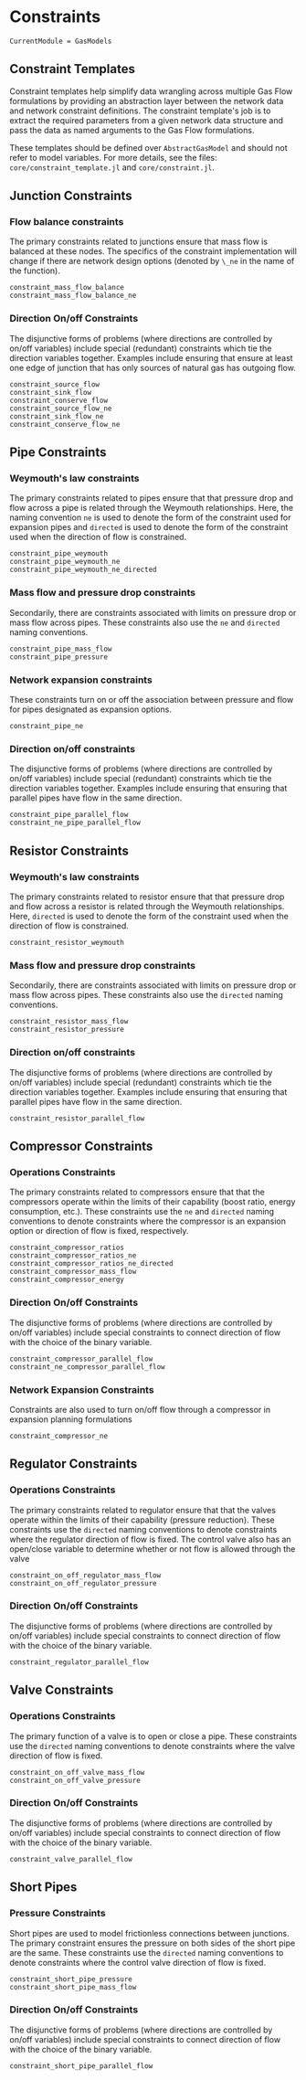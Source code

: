 # Constraints

```@meta
CurrentModule = GasModels
```

## Constraint Templates
Constraint templates help simplify data wrangling across multiple Gas Flow formulations by providing an abstraction layer between the network data and network constraint definitions. The constraint template's job is to extract the required parameters from a given network data structure and pass the data as named arguments to the Gas Flow formulations.

These templates should be defined over `AbstractGasModel` and should not refer to model variables. For more details, see the files: `core/constraint_template.jl` and `core/constraint.jl`.

## Junction Constraints

### Flow balance constraints

The primary constraints related to junctions ensure that mass flow is balanced at these nodes. The specifics of the constraint implementation will change if there are network design options (denoted by `\_ne` in the name of the function).

```@docs
constraint_mass_flow_balance
constraint_mass_flow_balance_ne
```

### Direction On/off Constraints

The disjunctive forms of problems (where directions are controlled by on/off variables) include special (redundant) constraints which tie the direction variables together.  Examples include ensuring that ensure at least one edge of junction that has only sources of natural gas has outgoing flow.

```@docs
constraint_source_flow
constraint_sink_flow
constraint_conserve_flow
constraint_source_flow_ne
constraint_sink_flow_ne
constraint_conserve_flow_ne
```

## Pipe Constraints

### Weymouth's law constraints

The primary constraints related to pipes ensure that that pressure drop and flow across a pipe is related through the Weymouth relationships. Here, the naming convention `ne` is used to denote the form of the constraint used for expansion pipes and `directed` is used to denote the form of the constraint used when the direction of flow is constrained.

```@docs
constraint_pipe_weymouth
constraint_pipe_weymouth_ne
constraint_pipe_weymouth_ne_directed
```

### Mass flow and pressure drop constraints

Secondarily, there are constraints associated with limits on pressure drop or mass flow across pipes. These constraints also use the `ne` and `directed` naming conventions.

```@docs
constraint_pipe_mass_flow
constraint_pipe_pressure
```

### Network expansion constraints

These constraints turn on or off the association between pressure and flow for pipes designated as expansion options.

```@docs
constraint_pipe_ne
```

### Direction on/off constraints

The disjunctive forms of problems (where directions are controlled by on/off variables) include special (redundant) constraints which tie the direction variables together.  Examples include ensuring that ensuring that parallel pipes have flow in the same direction.

```@docs
constraint_pipe_parallel_flow
constraint_ne_pipe_parallel_flow
```

## Resistor Constraints

### Weymouth's law constraints

The primary constraints related to resistor ensure that that pressure drop and flow across a resistor is related through the Weymouth relationships. Here, `directed` is used to denote the form of the constraint used when the direction of flow is constrained.

```@docs
constraint_resistor_weymouth
```

### Mass flow and pressure drop constraints

Secondarily, there are constraints associated with limits on pressure drop or mass flow across pipes. These constraints also use the `directed` naming conventions.

```@docs
constraint_resistor_mass_flow
constraint_resistor_pressure
```

### Direction on/off constraints

The disjunctive forms of problems (where directions are controlled by on/off variables) include special (redundant) constraints which tie the direction variables together.  Examples include ensuring that ensuring that parallel pipes have flow in the same direction.

```@docs
constraint_resistor_parallel_flow
```

## Compressor Constraints

### Operations Constraints

The primary constraints related to compressors ensure that that the compressors operate within the limits of their capability (boost ratio, energy consumption, etc.). These constraints use the `ne` and `directed` naming conventions to denote constraints where the compressor is an expansion option or direction of flow is fixed, respectively.

```@docs
constraint_compressor_ratios
constraint_compressor_ratios_ne
constraint_compressor_ratios_ne_directed
constraint_compressor_mass_flow
constraint_compressor_energy
```

### Direction On/off Constraints

The disjunctive forms of problems (where directions are controlled by on/off variables) include special constraints to connect direction of flow with the choice of the binary variable.

```@docs
constraint_compressor_parallel_flow
constraint_ne_compressor_parallel_flow
```

### Network Expansion Constraints

Constraints are also used to turn on/off flow through a compressor in expansion planning formulations

```@docs
constraint_compressor_ne
```

## Regulator Constraints

### Operations Constraints

The primary constraints related to regulator ensure that that the valves operate within the limits of their capability (pressure reduction). These constraints use the `directed` naming conventions to denote constraints where the regulator direction of flow is fixed.  The control valve also has an open/close variable to determine whether or not flow is allowed through the valve


```@docs
constraint_on_off_regulator_mass_flow
constraint_on_off_regulator_pressure
```

### Direction On/off Constraints

The disjunctive forms of problems (where directions are controlled by on/off variables) include special constraints to connect direction of flow with the choice of the binary variable.

```@docs
constraint_regulator_parallel_flow
```

## Valve Constraints

### Operations Constraints

The primary function of a valve is to open or close a pipe. These constraints use the `directed` naming conventions to denote constraints where the valve direction of flow is fixed.

```@docs
constraint_on_off_valve_mass_flow
constraint_on_off_valve_pressure
```

### Direction On/off Constraints

The disjunctive forms of problems (where directions are controlled by on/off variables) include special constraints to connect direction of flow with the choice of the binary variable.

```@docs
constraint_valve_parallel_flow
```

## Short Pipes

### Pressure Constraints

Short pipes are used to model frictionless connections between junctions.  The primary constraint ensures the pressure on both sides of the short pipe are the same. These constraints use the `directed` naming conventions to denote constraints where the control valve direction of flow is fixed.

```@docs
constraint_short_pipe_pressure
constraint_short_pipe_mass_flow
```

### Direction On/off Constraints

The disjunctive forms of problems (where directions are controlled by on/off variables) include special constraints to connect direction of flow with the choice of the binary variable.

```@docs
constraint_short_pipe_parallel_flow
```
